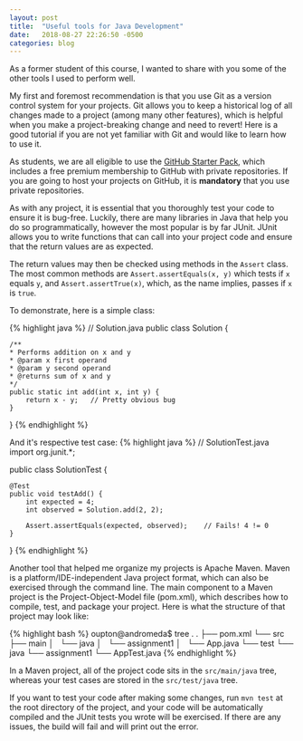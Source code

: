```yaml
---
layout: post
title:  "Useful tools for Java Development"
date:   2018-08-27 22:26:50 -0500
categories: blog
---
```

As a former student of this course, I wanted to share with you some of the other tools I used to perform well.  

My first and foremost recommendation is that you use Git as a version control system for your projects. Git allows you to keep a historical log of all changes made to a project (among many other features), which is helpful when you make a project-breaking change and need to revert! Here is a good tutorial if you are not yet familiar with Git and would like to learn how to use it.

As students, we are all eligible to use the [GitHub Starter Pack][github-starter-home], which includes a free premium membership to GitHub with private repositories. If you are going to host your projects on GitHub, it is **mandatory** that you use private repositories.

As with any project, it is essential that you thoroughly test your code to ensure it is bug-free. Luckily, there are many libraries in Java that help you do so programmatically, however the most popular is by far JUnit. JUnit allows you to write functions that can call into your project code and ensure that the return values are as expected.

The return values may then be checked using methods in the `Assert` class. The most common methods are `Assert.assertEquals(x, y)` which tests if `x` equals `y`, and `Assert.assertTrue(x)`, which, as the name implies, passes if `x` is `true`.

To demonstrate, here is a simple class:

{% highlight java %}
// Solution.java
public class Solution {
    
    /**
    * Performs addition on x and y
    * @param x first operand
    * @param y second operand
    * @returns sum of x and y
    */
    public static int add(int x, int y) {
        return x - y;   // Pretty obvious bug
    }
}
{% endhighlight %}

And it's respective test case:
{% highlight java %}
// SolutionTest.java
import org.junit.*;

public class SolutionTest {

    @Test
    public void testAdd() {
        int expected = 4;
        int observed = Solution.add(2, 2);
    
        Assert.assertEquals(expected, observed);    // Fails! 4 != 0
    }
}
{% endhighlight %}

Another tool that helped me organize my projects is Apache Maven. Maven is a platform/IDE-independent Java project format, which can also be exercised through the command line. The main component to a Maven project is the Project-Object-Model file (pom.xml), which describes how to compile, test, and package your project. Here is what the structure of that project may look like:

{% highlight bash %}
oupton@andromeda$ tree .
.
├── pom.xml
└── src
    ├── main
    │   └── java
    │       └── assignment1
    │           └── App.java
    └── test
        └── java
            └── assignment1
                └── AppTest.java
{% endhighlight %}

In a Maven project, all of the project code sits in the `src/main/java` tree, whereas your test cases are stored in the `src/test/java` tree. 

If you want to test your code after making some changes, run `mvn test` at the root directory of the project, and your code will be automatically compiled and the JUnit tests you wrote will be exercised. If there are any issues, the build will fail and will print out the error.

[darwin-jdk-install]: https://docs.oracle.com/javase/8/docs/technotes/guides/install/mac_jdk.html
[linux-jdk-install]: http://openjdk.java.net/install/
[win32-jdk-install]: https://docs.oracle.com/javase/8/docs/technotes/guides/install/windows_jdk_install.html
[eclipse-home]: https://www.eclipse.org/downloads/
[intellij-home]: https://www.jetbrains.com/idea/
[vscode-home]: https://code.visualstudio.com/
[github-starter-home]: https://education.github.com/pack